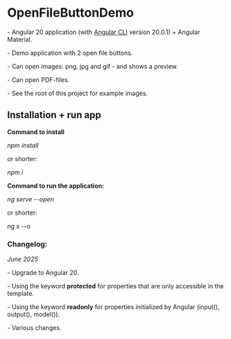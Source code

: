 # OpenFileButtonDemo

\- Angular 20 application (with [Angular CLI](https://github.com/angular/angular-cli) version 20.0.1) + Angular Material.

\- Demo application with 2 open file buttons.

\- Can open images: png, jpg and gif - and shows a preview.

\- Can open PDF-files.

\- See the root of this project for example images.

## Installation + run app

**Command to install**

_npm install_

or shorter:

_npm i_

**Command to run the application:**

_ng serve --open_

or shorter:

_ng s --o_

### **Changelog:**

_June 2025_

\- Upgrade to Angular 20. 

\- Using the keyword **protected** for properties that are only accessible in the template.

\- Using the keyword **readonly** for properties initialized by Angular (input(), output(), model()).

\- Various changes.